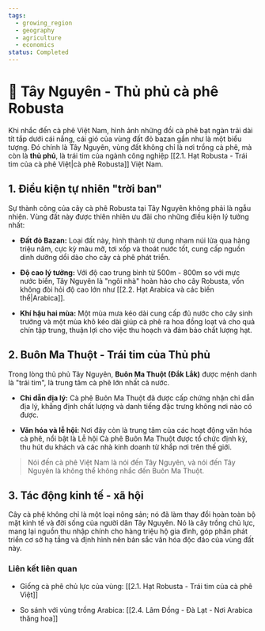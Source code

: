 ```yaml
---
tags:
  - growing_region
  - geography
  - agriculture
  - economics
status: Completed
---
```

# 🌋 Tây Nguyên - Thủ phủ cà phê Robusta

Khi nhắc đến cà phê Việt Nam, hình ảnh những đồi cà phê bạt ngàn trải dài tít tắp dưới cái nắng, cái gió của vùng đất đỏ bazan gần như là một biểu tượng. Đó chính là Tây Nguyên, vùng đất không chỉ là nơi trồng cà phê, mà còn là **thủ phủ**, là trái tim của ngành công nghiệp [[2.1. Hạt Robusta - Trái tim của cà phê Việt|cà phê Robusta]] Việt Nam.

## 1. Điều kiện tự nhiên "trời ban"

Sự thành công của cây cà phê Robusta tại Tây Nguyên không phải là ngẫu nhiên. Vùng đất này được thiên nhiên ưu đãi cho những điều kiện lý tưởng nhất:

- **Đất đỏ Bazan:** Loại đất này, hình thành từ dung nham núi lửa qua hàng triệu năm, cực kỳ màu mỡ, tơi xốp và thoát nước tốt, cung cấp nguồn dinh dưỡng dồi dào cho cây cà phê phát triển.
    
- **Độ cao lý tưởng:** Với độ cao trung bình từ 500m - 800m so với mực nước biển, Tây Nguyên là "ngôi nhà" hoàn hảo cho cây Robusta, vốn không đòi hỏi độ cao lớn như [[2.2. Hạt Arabica và các biến thể|Arabica]].
    
- **Khí hậu hai mùa:** Một mùa mưa kéo dài cung cấp đủ nước cho cây sinh trưởng và một mùa khô kéo dài giúp cà phê ra hoa đồng loạt và cho quả chín tập trung, thuận lợi cho việc thu hoạch và đảm bảo chất lượng hạt.
    

## 2. Buôn Ma Thuột - Trái tim của Thủ phủ

Trong lòng thủ phủ Tây Nguyên, **Buôn Ma Thuột (Đắk Lắk)** được mệnh danh là "trái tim", là trung tâm cà phê lớn nhất cả nước.

- **Chỉ dẫn địa lý:** Cà phê Buôn Ma Thuột đã được cấp chứng nhận chỉ dẫn địa lý, khẳng định chất lượng và danh tiếng đặc trưng không nơi nào có được.
    
- **Văn hóa và lễ hội:** Nơi đây còn là trung tâm của các hoạt động văn hóa cà phê, nổi bật là Lễ hội Cà phê Buôn Ma Thuột được tổ chức định kỳ, thu hút du khách và các nhà kinh doanh từ khắp nơi trên thế giới.
    

> Nói đến cà phê Việt Nam là nói đến Tây Nguyên, và nói đến Tây Nguyên là không thể không nhắc đến Buôn Ma Thuột.

## 3. Tác động kinh tế - xã hội

Cây cà phê không chỉ là một loại nông sản; nó đã làm thay đổi hoàn toàn bộ mặt kinh tế và đời sống của người dân Tây Nguyên. Nó là cây trồng chủ lực, mang lại nguồn thu nhập chính cho hàng triệu hộ gia đình, góp phần phát triển cơ sở hạ tầng và định hình nên bản sắc văn hóa độc đáo của vùng đất này.

### Liên kết liên quan

- Giống cà phê chủ lực của vùng: [[2.1. Hạt Robusta - Trái tim của cà phê Việt]]
    
- So sánh với vùng trồng Arabica: [[2.4. Lâm Đồng - Đà Lạt - Nơi Arabica thăng hoa]]